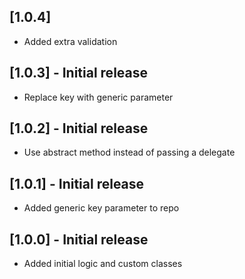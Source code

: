 ## [1.0.4]
* Added extra validation

## [1.0.3] - Initial release

* Replace key with generic parameter

## [1.0.2] - Initial release

* Use abstract method instead of passing a delegate

## [1.0.1] - Initial release

* Added generic key parameter to repo

## [1.0.0] - Initial release

* Added initial logic and custom classes
